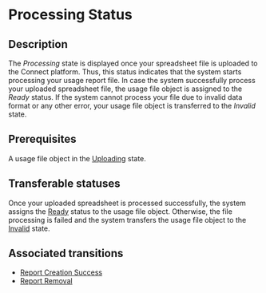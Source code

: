 # Processing Status 
## Description
The *Processing* state is displayed once your spreadsheet file is uploaded to the Connect platform. Thus, this status indicates that the system starts processing your usage report file. In case the system successfully process your uploaded spreadsheet file, the usage file object is assigned to the *Ready* status. If the system cannot process your file due to invalid data format or any other error, your usage file object is transferred to the *Invalid* state.
## Prerequisites
A usage file object in the [Uploading](s-b-uploading.html) state.
## Transferable statuses
Once your uploaded spreadsheet is processed successfully, the system assigns the [Ready](s-e-ready.html) status to the usage file object.
Otherwise, the file processing is failed and the system transfers the usage file object to the [Invalid](s-d-invalid.html) state.
## Associated transitions
* [Report Creation Success](t-3-dep-ready.html)
* [Report Removal](t-5-ready-remove.html)
